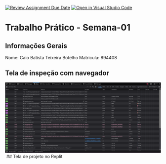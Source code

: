 [![Review Assignment Due Date](https://classroom.github.com/assets/deadline-readme-button-22041afd0340ce965d47ae6ef1cefeee28c7c493a6346c4f15d667ab976d596c.svg)](https://classroom.github.com/a/Ue6hVgM5)
[![Open in Visual Studio Code](https://classroom.github.com/assets/open-in-vscode-2e0aaae1b6195c2367325f4f02e2d04e9abb55f0b24a779b69b11b9e10269abc.svg)](https://classroom.github.com/online_ide?assignment_repo_id=18487702&assignment_repo_type=AssignmentRepo)
# Trabalho Prático - Semana-01

## Informações Gerais
Nome: Caio Batista Teixeira Botelho
Matricula: 894408

## Tela de inspeção com navegador
<img src="Print1.png" alt="">
<img src="Print2" alt="">
## Tela de projeto no Replit
<img src="Print3" alt="">
<img src="Print4" alt="">